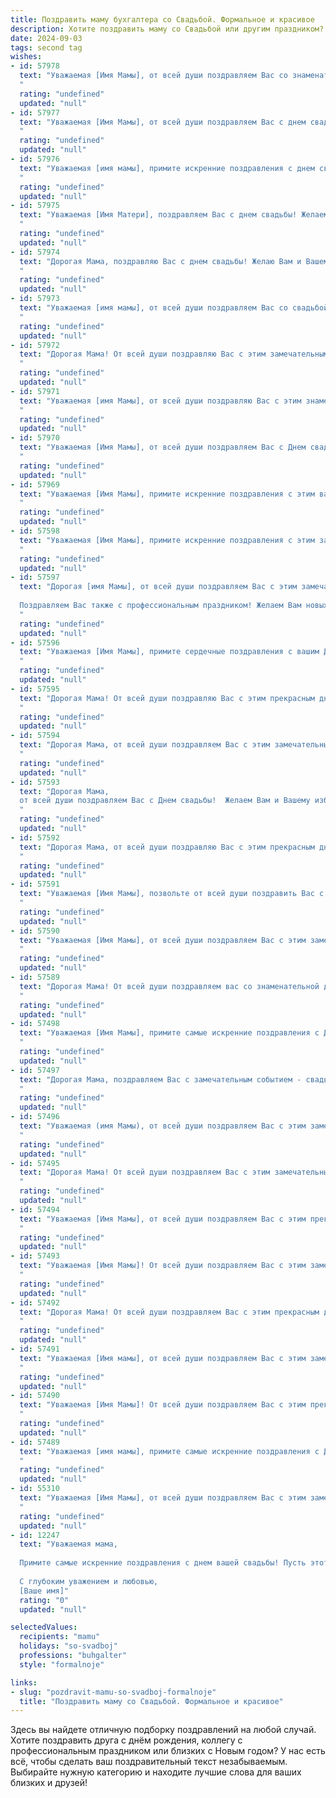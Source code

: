 ```yaml
---
title: Поздравить маму бухгалтера со Свадьбой. Формальное и красивое
description: Хотите поздравить маму со Свадьбой или другим праздником? Наш ИИ создаст незабываемое поздравление, а вы обязательно выделитесь среди других.  
date: 2024-09-03
tags: second tag
wishes:
- id: 57978
  text: "Уважаемая [Имя Мамы], от всей души поздравляем Вас со знаменательным событием — свадьбой Вашего [сына/дочери]!  Желаем молодоженам крепкой любви, семейного благополучия, финансового достатка и безграничного счастья! Пусть Ваше профессиональное мастерство, как опытного бухгалтера, поможет им строить прочный фундамент их совместной жизни!
  "
  rating: "undefined"
  updated: "null"
- id: 57977
  text: "Уважаемая [Имя Мамы], от всей души поздравляем Вас с днем свадьбы! Желаем Вам и [Имя Супруга] крепкой любви, семейного счастья, финансового благополучия и взаимопонимания. Пусть Ваша жизнь будет наполнена радостью, теплом и светлыми моментами. Пусть ваша профессия бухгалтера приносит Вам только удовлетворение и успех!
  "
  rating: "undefined"
  updated: "null"
- id: 57976
  text: "Уважаемая [имя мамы], примите искренние поздравления с днем свадьбы! Желаем вам и [имя супруга] долгих и счастливых лет в браке, наполненных любовью, взаимопониманием и благополучием. Пусть ваш союз будет крепким, как ваши профессиональные навыки, а семейный бюджет всегда будет в балансе.
  "
  rating: "undefined"
  updated: "null"
- id: 57975
  text: "Уважаемая [Имя Матери], поздравляем Вас с днем свадьбы! Желаем Вам и Вашему супругу долгих лет счастливой семейной жизни, наполненной любовью, взаимопониманием и благополучием. Пусть Ваш профессиональный путь бухгалтера будет успешным и стабильным, а семейный очаг - теплым и уютным!
  "
  rating: "undefined"
  updated: "null"
- id: 57974
  text: "Дорогая Мама, поздравляю Вас с днем свадьбы! Желаю Вам и Вашему избраннику крепкой любви, семейного счастья и благополучия. Пусть Ваш союз будет прочным и гармоничным, как Ваши финансовые отчеты!
  "
  rating: "undefined"
  updated: "null"
- id: 57973
  text: "Уважаемая [имя мамы], от всей души поздравляем Вас со свадьбой! Желаем Вам и Вашему любимому человеку океан любви, счастья и гармонии! Пусть семейная жизнь будет полна радостных событий, а Ваш профессионализм и талант бухгалтера всегда будут приносить Вам уважение и признание.
  "
  rating: "undefined"
  updated: "null"
- id: 57972
  text: "Дорогая Мама! От всей души поздравляю Вас с этим замечательным днем - с днем Вашей свадьбы! Желаю Вам и Вашему избраннику долгой и счастливой совместной жизни, наполненной любовью, взаимопониманием и благополучием. Пусть Ваш профессионализм, как бухгалтера, поможет  строить надежный и прочный семейный бюджет!
  "
  rating: "undefined"
  updated: "null"
- id: 57971
  text: "Уважаемая [имя Мамы], от всей души поздравляю Вас с этим знаменательным днем - днем Вашей свадьбы! Желаю Вам и Вашему супругу долгих лет совместной жизни, наполненной любовью, счастьем и взаимопониманием. Пусть Ваша семейная жизнь будет такой же стабильной, как баланс на Вашем бухгалтерском счете, и такой же радостной, как отчет о прибыли.
  "
  rating: "undefined"
  updated: "null"
- id: 57970
  text: "Уважаемая [Имя Мамы], от всей души поздравляем Вас с Днем свадьбы! Желаем Вам и Вашему супругу крепкой любви, семейного благополучия, взаимопонимания и радости! Пусть ваша жизнь будет наполнена счастьем, а профессиональный опыт, полученный Вами как талантливым бухгалтером, поможет Вам строить успешную и процветающую семью.
  "
  rating: "undefined"
  updated: "null"
- id: 57969
  text: "Уважаемая [Имя Мамы], примите искренние поздравления с этим важным днем – днем Вашей свадьбы! Пусть новая глава Вашей жизни будет наполнена любовью, счастьем, взаимопониманием и стабильностью. Желаю Вам, чтобы Ваша профессия бухгалтера всегда приносила Вам удовлетворение и финансовое благополучие. Пусть Ваш семейный бюджет будет процветать, а  домашние финансы всегда будут под надежным контролем! Счастья Вам и Вашей семье!
  "
  rating: "undefined"
  updated: "null"
- id: 57598
  text: "Уважаемая [Имя Мамы], примите искренние поздравления с этим замечательным днем - днем Вашей свадьбы! Желаем Вам и Вашему избраннику долгих лет счастливой совместной жизни, наполненных любовью, взаимопониманием и процветанием. Пусть Ваша семейная жизнь будет яркой и гармоничной, как Ваши профессиональные достижения в области бухгалтерского учета!
  "
  rating: "undefined"
  updated: "null"
- id: 57597
  text: "Дорогая [имя Мамы], от всей души поздравляем Вас с этим замечательным событием! Желаем Вам и Вашему супругу бесконечной любви, счастья и процветания. Пусть семейная жизнь будет наполнена радостью, гармонией и взаимным уважением.
  
  Поздравляем Вас также с профессиональным праздником! Желаем Вам новых побед на профессиональном поприще, интересных проектов, творческого вдохновения и всегда точного баланса.
  "
  rating: "undefined"
  updated: "null"
- id: 57596
  text: "Уважаемая [Имя Мамы], примите сердечные поздравления с вашим Днём свадьбы! Желаем вам и вашему супругу долгих лет семейного счастья, любви и взаимопонимания! Пусть ваш путь будет усеян цветами радости, а ваш дом всегда будет полон тепла и уюта!
  "
  rating: "undefined"
  updated: "null"
- id: 57595
  text: "Дорогая Мама! От всей души поздравляю Вас с этим прекрасным днем - днем Вашей свадьбы! Желаю Вам и Вашему новому супругу долгих лет счастливой, гармоничной жизни, наполненной любовью, взаимопониманием и процветанием. Пусть Ваша семейная жизнь будет яркой, как Ваша профессия бухгалтера, точной и стабильной, как Ваши расчеты, и благополучной, как Ваши финансовые отчеты!
  "
  rating: "undefined"
  updated: "null"
- id: 57594
  text: "Дорогая Мама, от всей души поздравляем Вас с этим замечательным днём - Вашей свадьбой! Пусть этот день станет началом новой главы в Вашей жизни, наполненной любовью, счастьем и благополучием. Желаем Вам крепкой семьи, верных друзей и успехов во всех начинаниях, в том числе в Вашей профессиональной деятельности бухгалтера.
  "
  rating: "undefined"
  updated: "null"
- id: 57593
  text: "Дорогая Мама,
  от всей души поздравляем Вас с Днем свадьбы!  Желаем Вам и Вашему избраннику долгих лет счастья, любви и благополучия! Пусть Ваш семейный бюджет всегда будет в плюсе, а финансовая стабильность процветает под Вашим чутким руководством, как опытного бухгалтера.
  "
  rating: "undefined"
  updated: "null"
- id: 57592
  text: "Дорогая Мама, от всей души поздравляю Вас с этим прекрасным днем – днем Вашей свадьбы! Пусть Ваша совместная жизнь будет наполнена любовью, счастьем и благополучием.  Желаю Вам, чтобы Ваша профессиональная деятельность в сфере бухгалтерии всегда приносила Вам удовлетворение и финансовую стабильность.  Будьте счастливы!
  "
  rating: "undefined"
  updated: "null"
- id: 57591
  text: "Уважаемая [Имя Мамы], позвольте от всей души поздравить Вас с этим замечательным событием – свадьбой [Имя Дочери/Сына]! Желаю Вам крепкого здоровья, семейного счастья, радости и благополучия. Пусть Ваш финансовый опыт, как опытного бухгалтера, поможет Вам построить крепкую и процветающую семью!
  "
  rating: "undefined"
  updated: "null"
- id: 57590
  text: "Уважаемая [Имя Мамы], от всей души поздравляем Вас с этим замечательным днем! Желаем Вам и Вашим новобрачным  крепкой любви, семейного счастья, благополучия и финансового процветания. Пусть Ваша жизнь  всегда будет полна радостных событий, а Ваш профессионализм как бухгалтера  приносит только успех и удовлетворение.
  "
  rating: "undefined"
  updated: "null"
- id: 57589
  text: "Дорогая Мама! От всей души поздравляем вас со знаменательной датой - свадьбой! Пусть ваш союз будет крепким и счастливым, как ваша профессиональная репутация бухгалтера. Желаем вам море любви, благополучия и процветания!
  "
  rating: "undefined"
  updated: "null"
- id: 57498
  text: "Уважаемая [Имя Мамы], примите самые искренние поздравления с Днём свадьбы! Желаем вам и вашему супругу счастья, любви, взаимопонимания и благополучия на долгие годы совместной жизни. Пусть ваша семейная жизнь будет наполнена радостью, гармонией и процветанием!
  "
  rating: "undefined"
  updated: "null"
- id: 57497
  text: "Дорогая Мама, поздравляем Вас с замечательным событием - свадьбой! Желаем Вам и Вашему супругу долгих лет любви, семейного счастья и благополучия. Пусть Ваш профессионализм, как талантливого бухгалтера, всегда помогает Вам создавать семейный бюджет, полный процветания и достатка!
  "
  rating: "undefined"
  updated: "null"
- id: 57496
  text: "Уважаемая (имя Мамы), от всей души поздравляем Вас с этим замечательным днем! Желаем Вам и Вашей семье крепкой любви, семейного благополучия и процветания! Пусть Ваша профессия бухгалтера приносит Вам только радость и удовлетворение, а жизнь будет наполнена счастьем и теплом!
  "
  rating: "undefined"
  updated: "null"
- id: 57495
  text: "Дорогая Мама! От всей души поздравляем Вас с этим замечательным днем! Желаем Вам и Вашему супругу долгих лет совместной жизни, наполненных любовью, счастьем и гармонией. Пусть Ваш профессионализм, столь важный для Вас, как бухгалтера, всегда приносит Вам удовлетворение и успех.
  "
  rating: "undefined"
  updated: "null"
- id: 57494
  text: "Уважаемая [Имя Мамы], от всей души поздравляем Вас с этим прекрасным днем! Желаем Вам и Вашему супругу счастья, любви и благополучия на долгие годы совместной жизни. Пусть Ваш союз будет крепким и гармоничным, основанным на взаимопонимании и уважении.  Желаем Вам неисчерпаемой энергии, чтобы справляться с любой жизненной ситуацией, и пусть ваш профессиональный опыт бухгалтера всегда приносит Вам удовлетворение и помогает в семейной жизни. Счастья Вам!
  "
  rating: "undefined"
  updated: "null"
- id: 57493
  text: "Уважаемая [Имя Мамы]! От всей души поздравляем Вас с этим замечательным днем! Пусть Ваша свадьба станет началом новой, счастливой главы в Вашей жизни, наполненной любовью, радостью и благополучием. Желаем Вам крепкого здоровья, финансового благополучия и бесконечного счастья! Пусть профессиональные навыки, которые Вы демонстрируете как бухгалтер, помогут Вам грамотно управлять семейным бюджетом и создавать стабильное будущее!
  "
  rating: "undefined"
  updated: "null"
- id: 57492
  text: "Дорогая Мама! От всей души поздравляем Вас с этим прекрасным днём - днём Вашей свадьбы! Желаем Вам бесконечной любви, семейного счастья, благополучия и процветания. Пусть ваш профессиональный путь бухгалтера всегда будет успешным и приносит Вам удовлетворение.
  "
  rating: "undefined"
  updated: "null"
- id: 57491
  text: "Уважаемая [Имя мамы], от всей души поздравляем Вас с этим замечательным днем - днем свадьбы Вашей [Имя дочери/сына]! Желаем Вам, чтобы семейная жизнь была полна любви, радости и благополучия. Пусть Ваш профессиональный опыт бухгалтера поможет Вам грамотно управлять семейным бюджетом и создавать уютный и комфортный дом.
  "
  rating: "undefined"
  updated: "null"
- id: 57490
  text: "Уважаемая [Имя Мамы]! От всей души поздравляем Вас с этим прекрасным днем! Желаем Вам и Вашей семье безграничного счастья, любви и благополучия! Пусть Ваша семейная жизнь будет наполнена радостными моментами и яркими красками!
  "
  rating: "undefined"
  updated: "null"
- id: 57489
  text: "Уважаемая [имя мамы], примите самые искренние поздравления с Днем свадьбы! Желаю Вам и [имя супруга] крепкой любви, нерушимого семейного счастья, благополучия и процветания. Пусть Ваш союз будет наполнен радостью, взаимопониманием и гармонией. Пусть Ваша профессиональная деятельность, в которой Вы, как опытный бухгалтер, так преуспеваете, всегда приносит Вам удовлетворение и финансовую стабильность.
  "
  rating: "undefined"
  updated: "null"
- id: 55310
  text: "Уважаемая [Имя Мамы], от всей души поздравляем Вас с этим замечательным днем - днем Вашей свадьбы! Желаем Вам бесконечной любви, семейного счастья, благополучия и процветания. Пусть Ваша профессия бухгалтера всегда приносит Вам радость и удовлетворение.
  "
  rating: "undefined"
  updated: "null"
- id: 12247
  text: "Уважаемая мама,
  
  Примите самые искренние поздравления с днем вашей свадьбы! Пусть этот прекрасный праздник станет еще одним ярким и счастливым эпизодом в вашей жизни. Ваша профессиональная деятельность, как бухгалтера, всегда была образцом точности и ответственности, и я уверен, что эти качества помогают вам строить гармоничные и крепкие отношения. Желаю вам много лет счастья, любви и взаимопонимания. Пусть ваш дом всегда будет наполнен теплом и уютом, а ваши сердца — любовью и заботой друг о друге.
  
  С глубоким уважением и любовью,
  [Ваше имя]"
  rating: "0"
  updated: "null"

selectedValues:
  recipients: "mamu"
  holidays: "so-svadboj"
  professions: "buhgalter"
  style: "formalnoje"

links:
- slug: "pozdravit-mamu-so-svadboj-formalnoje"
  title: "Поздравить маму со Свадьбой. Формальное и красивое"
---
```


Здесь вы найдете отличную подборку поздравлений на любой случай. 
Хотите поздравить друга с днём рождения, коллегу с профессиональным праздником или близких с Новым годом? У нас есть всё, чтобы сделать ваш поздравительный текст незабываемым. Выбирайте нужную категорию и находите лучшие слова для ваших близких и друзей!
